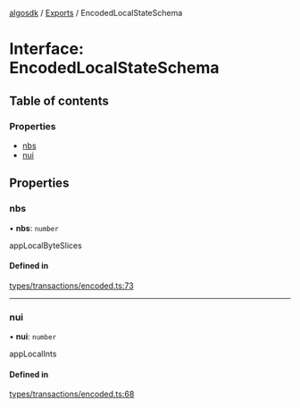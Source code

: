 [algosdk](../README.md) / [Exports](../modules.md) / EncodedLocalStateSchema

# Interface: EncodedLocalStateSchema

## Table of contents

### Properties

- [nbs](EncodedLocalStateSchema.md#nbs)
- [nui](EncodedLocalStateSchema.md#nui)

## Properties

### nbs

• **nbs**: `number`

appLocalByteSlices

#### Defined in

[types/transactions/encoded.ts:73](https://github.com/algorand/js-algorand-sdk/blob/13a5d73/src/types/transactions/encoded.ts#L73)

___

### nui

• **nui**: `number`

appLocalInts

#### Defined in

[types/transactions/encoded.ts:68](https://github.com/algorand/js-algorand-sdk/blob/13a5d73/src/types/transactions/encoded.ts#L68)
